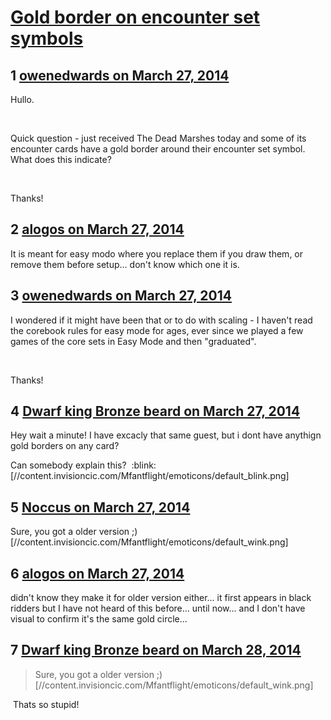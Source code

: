 # [Gold border on encounter set symbols](https://community.fantasyflightgames.com/topic/102462-gold-border-on-encounter-set-symbols/)

## 1 [owenedwards on March 27, 2014](https://community.fantasyflightgames.com/topic/102462-gold-border-on-encounter-set-symbols/?do=findComment&comment=1028909)

Hullo.

 

Quick question - just received The Dead Marshes today and some of its encounter cards have a gold border around their encounter set symbol. What does this indicate?

 

Thanks!

## 2 [alogos on March 27, 2014](https://community.fantasyflightgames.com/topic/102462-gold-border-on-encounter-set-symbols/?do=findComment&comment=1028972)

It is meant for easy modo where you replace them if you draw them, or remove them before setup... don't know which one it is.

## 3 [owenedwards on March 27, 2014](https://community.fantasyflightgames.com/topic/102462-gold-border-on-encounter-set-symbols/?do=findComment&comment=1028982)

I wondered if it might have been that or to do with scaling - I haven't read the corebook rules for easy mode for ages, ever since we played a few games of the core sets in Easy Mode and then "graduated".

 

Thanks!

## 4 [Dwarf king Bronze beard on March 27, 2014](https://community.fantasyflightgames.com/topic/102462-gold-border-on-encounter-set-symbols/?do=findComment&comment=1029069)

Hey wait a minute! I have excacly that same guest, but i dont have anythign gold borders on any card?

Can somebody explain this?  :blink: [//content.invisioncic.com/Mfantflight/emoticons/default_blink.png]

## 5 [Noccus on March 27, 2014](https://community.fantasyflightgames.com/topic/102462-gold-border-on-encounter-set-symbols/?do=findComment&comment=1029087)

Sure, you got a older version ;) [//content.invisioncic.com/Mfantflight/emoticons/default_wink.png]

## 6 [alogos on March 27, 2014](https://community.fantasyflightgames.com/topic/102462-gold-border-on-encounter-set-symbols/?do=findComment&comment=1029245)

didn't know they make it for older version either... it first appears in black ridders but I have not heard of this before... until now... and I don't have visual to confirm it's the same gold circle...

## 7 [Dwarf king Bronze beard on March 28, 2014](https://community.fantasyflightgames.com/topic/102462-gold-border-on-encounter-set-symbols/?do=findComment&comment=1030758)

> Sure, you got a older version ;) [//content.invisioncic.com/Mfantflight/emoticons/default_wink.png]

 Thats so stupid!

